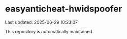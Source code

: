 # easyanticheat-hwidspoofer

Last updated: 2025-06-29 10:23:07

This repository is automatically maintained.
